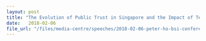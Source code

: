 ```yaml
---
layout: post
title: "The Evolution of Public Trust in Singapore and the Impact of Technology"
date:   2018-02-06
file_url: "/files/media-centre/speeches/2018-02-06-peter-ho-bsi-conference.pdf"
---
```

